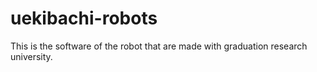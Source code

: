# uekibachi-robots
This is the software of the robot that are made with graduation research university.

